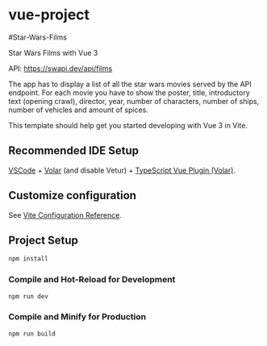 # vue-project

#Star-Wars-Films

Star Wars Films with Vue 3

API: https://swapi.dev/api/films

The app has to display a list of all the star wars movies served by the API endpoint. For each movie you have to show the poster, title, introductory text (opening crawl), director, year, number of characters, number of ships, number of vehicles and amount of spices.


This template should help get you started developing with Vue 3 in Vite.

## Recommended IDE Setup

[VSCode](https://code.visualstudio.com/) + [Volar](https://marketplace.visualstudio.com/items?itemName=Vue.volar) (and disable Vetur) + [TypeScript Vue Plugin (Volar)](https://marketplace.visualstudio.com/items?itemName=Vue.vscode-typescript-vue-plugin).

## Customize configuration

See [Vite Configuration Reference](https://vitejs.dev/config/).

## Project Setup

```sh
npm install
```

### Compile and Hot-Reload for Development

```sh
npm run dev
```

### Compile and Minify for Production

```sh
npm run build
```
